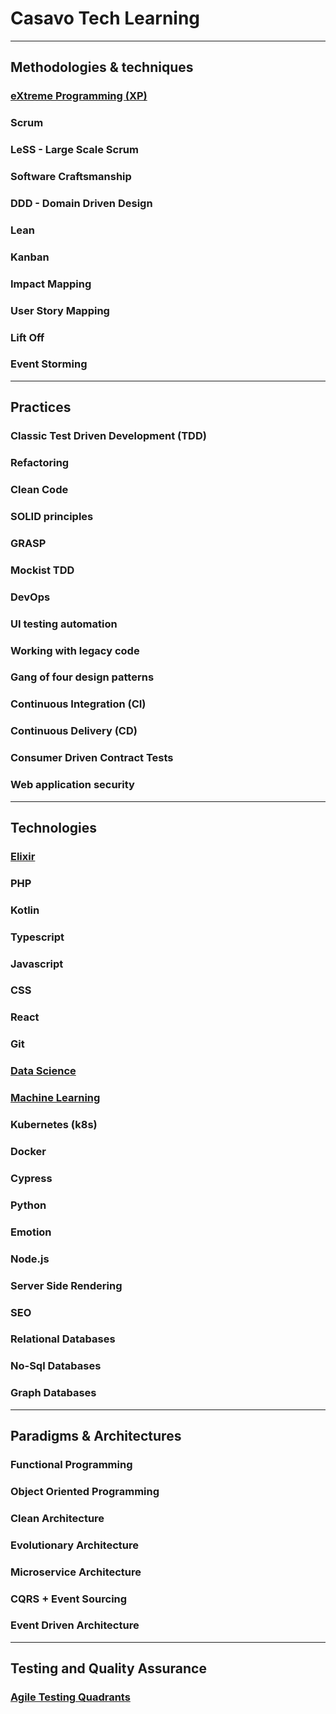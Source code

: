 # Casavo Tech Learning

---





## Methodologies & techniques

### [eXtreme Programming (XP)](eXtremeProgramming.md)

### Scrum

### LeSS - Large Scale Scrum

### Software Craftsmanship

### DDD - Domain Driven Design

### Lean

### Kanban

### Impact Mapping

### User Story Mapping

### Lift Off

### Event Storming



---



## Practices

### Classic Test Driven Development (TDD)

### Refactoring

### Clean Code

### SOLID principles

### GRASP

### Mockist TDD

### DevOps

### UI testing automation

### Working with legacy code

### Gang of four design patterns

### Continuous Integration (CI)

### Continuous Delivery (CD)

### Consumer Driven Contract Tests

### Web application security



---



## Technologies

### [Elixir](elixir.org)

### PHP

### Kotlin

### Typescript

### Javascript

### CSS

### React

### Git

### [Data Science](dataScience.md)

### [Machine Learning](machineLearning.md)

### Kubernetes (k8s)

### Docker

### Cypress

### Python

### Emotion

### Node.js

### Server Side Rendering

### SEO

### Relational Databases

### No-Sql Databases

### Graph Databases



---



## Paradigms & Architectures

### Functional Programming

### Object Oriented Programming

### Clean Architecture

### Evolutionary Architecture

### Microservice Architecture

### CQRS + Event Sourcing

### Event Driven Architecture

---

## Testing and Quality Assurance

### [Agile Testing Quadrants](testingAndQualityAssurance/agileTestingQuadrants.md)

